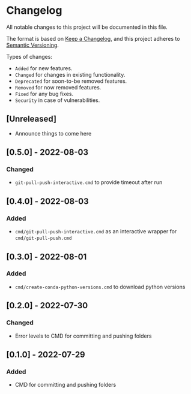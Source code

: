 <!-- markdown lint configuration, can be separated into .markdownlint.json -->
<!-- Multiple Headings with same Content -->
<!-- markdownlint-disable-file MD024 -->
<!-- top 2 level with = and -, others with # -->
<!-- markdownlint-configure-file {
  "MD003": { "style": "setext_with_atx" }
} -->
Changelog
===

All notable changes to this project will be documented in this file.

The format is based on [Keep a Changelog](https://keepachangelog.com/en/1.0.0/),
and this project adheres to [Semantic Versioning](https://semver.org/spec/v2.0.0.html).

Types of changes:

- `Added` for new features.
- `Changed` for changes in existing functionality.
- `Deprecated` for soon-to-be removed features.
- `Removed` for now removed features.
- `Fixed` for any bug fixes.
- `Security` in case of vulnerabilities.

[Unreleased]
---

- Announce things to come here

[0.5.0] - 2022-08-03
---

### Changed

- `git-pull-push-interactive.cmd` to provide timeout after run

[0.4.0] - 2022-08-03
---

### Added

- `cmd/git-pull-push-interactive.cmd` as an interactive wrapper for `cmd/git-pull-push.cmd`

[0.3.0] - 2022-08-01
---

### Added

- `cmd/create-conda-python-versions.cmd` to download python versions

[0.2.0] - 2022-07-30
---

### Changed

- Error levels to CMD for committing and pushing folders

[0.1.0] - 2022-07-29
---

### Added

- CMD for committing and pushing folders
